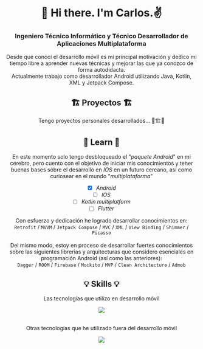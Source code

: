 <div align="center">
  
# 👋 Hi there. I'm Carlos.✌️
### Ingeniero Técnico Informático y Técnico Desarrollador de Aplicaciones Multiplataforma</h3>

<!-- I’m currently working in  and developing myself in Android Kotlin knowledge (mainly Kotlin). -->
Desde que conocí el desarrollo móvil es mi principal motivación y dedico mi tiempo libre a aprender nuevas técnicas y mejorar las que ya conozco de forma autodidacta.<br/>
Actualmente trabajo como desarrollador Android utilizando Java, Kotlin, XML y Jetpack Compose.


## 🏗️ Proyectos 🏗️
Tengo proyectos personales desarrollados... 🚧🏗️🚧


## 🧠 Learn 🧠
En este momento solo tengo desbloqueado el "<i>paquete Android</i>" en mi cerebro, pero cuento con el objetivo de iniciar mis conocimientos y tener buenas bases sobre el desarrollo en <i>IOS</i> en un futuro cercano, así como curiosear en el mundo "<i>multiplataforma</i>"

- [x] <i>Android</i>
- [ ] <i>IOS</i>
- [ ] <i>Kotlin multiplatform</i>
- [ ] <i>Flutter</i>

Con esfuerzo y dedicación he logrado desarrollar conocimientos en:<br />
`Retrofit` / `MVVM` / `Jetpack Compose` / `MVC` / `XML` / `View Binding` / `Shimmer` / `Picasso`
<br /><br />
Del mismo modo, estoy en proceso de desarrollar fuertes conocimientos sobre las siguientes librerias y arquitecturas que considero esenciales en programación Android (así como las anteriores):<br />
`Dagger` / `ROOM` / `Firebase` / `Mockito` / `MVP` / `Clean Architecture` / `Admob`


## 💡 Skills 💡
Las tecnologías que utilizo en desarrollo móvil

<img src="https://skillicons.dev/icons?i=androidstudio,kotlin,java,gradle,git,github,postman,sqlite,atom,php" />

<br />
<br />

Otras tecnologías que he utilizado fuera del desarrollo móvil

<img src="https://skillicons.dev/icons?i=github,linux,linkedin,mysql,vim,c,arduino,html,css,eclipse,hibernate,ps,ai,vscode,vue" />




<!--
## 📫 Conéctame 📫

[![My Skills](https://skillicons.dev/icons?i=linkedin)](https://www.linkedin.com/in/carloscga/)

[![My Skills](https://upload.wikimedia.org/wikipedia/commons/thumb/7/7e/Gmail_icon_%282020%29.svg/2560px-Gmail_icon_%282020%29.svg.png)](https://skillicons.dev)
-->

</div>





<!--
**CarlosCGA/CarlosCGA** is a ✨ _special_ ✨ repository because its `README.md` (this file) appears on your GitHub profile.

Here are some ideas to get you started:

- 🔭 I’m currently working on ...
- 🌱 I’m currently learning ...
- 👯 I’m looking to collaborate on ...
- 🤔 I’m looking for help with ...
- 💬 Ask me about ...
- 📫 How to reach me: ...
- 😄 Pronouns: ...
- ⚡ Fun fact: ...
![My Skills](https://skillicons.dev/icons?i=kotlin,java,androidstudio,gradle,git,github,linux,linkedin,postman,sqlite,atom)
-->
